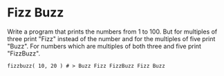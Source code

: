 # Fizz Buzz

Write a program that prints the numbers from 1 to 100. But for multiples of three print "Fizz" instead of the number and for the multiples of five print "Buzz". For numbers which are multiples of both three and five print "FizzBuzz".

```
fizzbuzz( 10, 20 ) # > Buzz Fizz FizzBuzz Fizz Buzz
```
